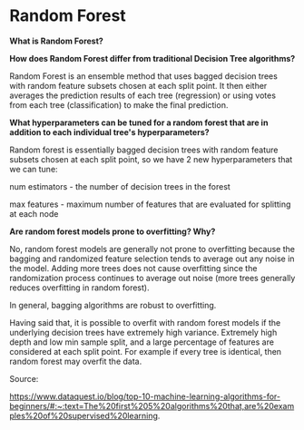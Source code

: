 # Random Forest

**What is Random Forest?**


**How does Random Forest differ from traditional Decision Tree algorithms?**

Random Forest is an ensemble method that uses bagged decision trees with random feature subsets chosen at each split point. It then either averages the prediction results of each tree (regression) or using votes from each tree (classification) to make the final prediction.

**What hyperparameters can be tuned for a random forest that are in addition to each individual tree's hyperparameters?**

Random forest is essentially bagged decision trees with random feature subsets chosen at each split point, so we have 2 new hyperparameters that we can tune:

num estimators - the number of decision trees in the forest

max features - maximum number of features that are evaluated for splitting at each node

**Are random forest models prone to overfitting? Why?**

No, random forest models are generally not prone to overfitting because the bagging and randomized feature selection tends to average out any noise in the model. Adding more trees does not cause overfitting since the randomization process continues to average out noise (more trees generally reduces overfitting in random forest).

In general, bagging algorithms are robust to overfitting.

Having said that, it is possible to overfit with random forest models if the underlying decision trees have extremely high variance. Extremely high depth and low min sample split, and a large percentage of features are considered at each split point. For example if every tree is identical, then random forest may overfit the data.


Source: 

https://www.dataquest.io/blog/top-10-machine-learning-algorithms-for-beginners/#:~:text=The%20first%205%20algorithms%20that,are%20examples%20of%20supervised%20learning.
